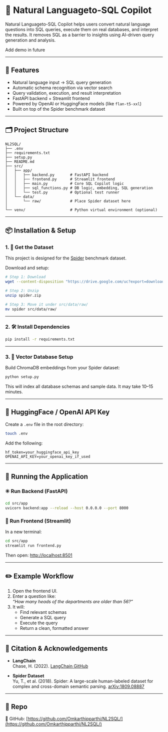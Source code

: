 
# 🧠 Natural Languageto-SQL Copilot

Natural Languageto-SQL Copilot helps users convert natural language questions into SQL queries, execute them on real databases, and interpret the results. It removes SQL as a barrier to insights using AI-driven query generation and analysis.

Add demo in future

---

## 🚀 Features

- Natural language input → SQL query generation
- Automatic schema recognition via vector search
- Query validation, execution, and result interpretation
- FastAPI backend + Streamlit frontend
- Powered by OpenAI or HuggingFace models (like `flan-t5-xxl`)
- Built on top of the Spider benchmark dataset

---

## 🗂️ Project Structure

```
NL2SQL/
├── .env
├── requirements.txt
├── setup.py
├── README.md
├── src/
│   ├── app/
│   │   ├── backend.py       # FastAPI backend
│   │   ├── frontend.py      # Streamlit frontend
│   │   ├── main.py          # Core SQL Copilot logic
│   │   ├── sql_functions.py # DB logic, embedding, SQL generation
│   │   └── test.py          # Optional test runner
│   └── data/
│       └── raw/             # Place Spider dataset here
│
└── venv/                    # Python virtual environment (optional)
```

---

## 📦 Installation & Setup

### 1. 📁 Get the Dataset

This project is designed for the [Spider](https://yale-lily.github.io/spider) benchmark dataset.

Download and setup:

```bash
# Step 1: Download
wget --content-disposition "https://drive.google.com/uc?export=download&id=1TqleXec_OykOYFREKKtschzY29dUcVAQ"

# Step 2: Unzip
unzip spider.zip

# Step 3: Move it under src/data/raw/
mv spider src/data/raw/
```

---

### 2. 🛠️ Install Dependencies

```bash
pip install -r requirements.txt
```

---

### 3. 🧠 Vector Database Setup

Build ChromaDB embeddings from your Spider dataset:

```bash
python setup.py
```

This will index all database schemas and sample data. It may take 10–15 minutes.

---

## 🔐 HuggingFace / OpenAI API Key

Create a `.env` file in the root directory:

```bash
touch .env
```

Add the following:

```
hf_token=your_huggingface_api_key
OPENAI_API_KEY=your_openai_key_if_used
```

---

## 🧪 Running the Application

### ✳️ Run Backend (FastAPI)

```bash
cd src/app
uvicorn backend:app --reload --host 0.0.0.0 --port 8000
```

### 🎨 Run Frontend (Streamlit)

In a new terminal:

```bash
cd src/app
streamlit run frontend.py
```

Then open: [http://localhost:8501](http://localhost:8501)

---

## ✏️ Example Workflow

1. Open the frontend UI.
2. Enter a question like:  
   _“How many heads of the departments are older than 56?”_
3. It will:
   - Find relevant schemas
   - Generate a SQL query
   - Execute the query
   - Return a clean, formatted answer

---

## 📝 Citation & Acknowledgements

- **LangChain**  
  Chase, H. (2022). [LangChain GitHub](https://github.com/hwchase17/langchain)

- **Spider Dataset**  
  Yu, T., et al. (2018). Spider: A large-scale human-labeled dataset for complex and cross-domain semantic parsing. [arXiv:1809.08887](https://arxiv.org/abs/1809.08887)

---

## 🔗 Repo

📁 GitHub: [https://github.com/Omkarthipparthi/NL2SQL/](https://github.com/Omkarthipparthi/NL2SQL/)
